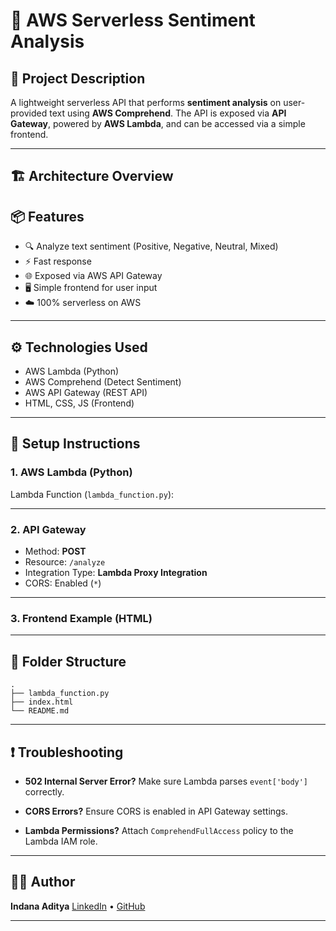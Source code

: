 # 🚀 AWS Serverless Sentiment Analysis

## 📝 Project Description

A lightweight serverless API that performs **sentiment analysis** on user-provided text using **AWS Comprehend**. The API is exposed via **API Gateway**, powered by **AWS Lambda**, and can be accessed via a simple frontend.

---

## 🏗️ Architecture Overview


## 📦 Features

* 🔍 Analyze text sentiment (Positive, Negative, Neutral, Mixed)
* ⚡ Fast response 
* 🌐 Exposed via AWS API Gateway
* 🖥️ Simple frontend for user input
* ☁️ 100% serverless on AWS

---

## ⚙️ Technologies Used

* AWS Lambda (Python)
* AWS Comprehend (Detect Sentiment)
* AWS API Gateway (REST API)
* HTML, CSS, JS (Frontend)

---

## 🚀 Setup Instructions

### 1. AWS Lambda (Python)

Lambda Function (`lambda_function.py`):


---

### 2. API Gateway

* Method: **POST**
* Resource: `/analyze`
* Integration Type: **Lambda Proxy Integration**
* CORS: Enabled (`*`)

---

### 3. Frontend Example (HTML)


---

## 📂 Folder Structure

```
.
├── lambda_function.py
├── index.html
└── README.md
```

---

## ❗ Troubleshooting

* **502 Internal Server Error?**
  Make sure Lambda parses `event['body']` correctly.

* **CORS Errors?**
  Ensure CORS is enabled in API Gateway settings.

* **Lambda Permissions?**
  Attach `ComprehendFullAccess` policy to the Lambda IAM role.


---

## 🧑‍💻 Author

**Indana Aditya**
[LinkedIn](https://www.linkedin.com/in/aditya-indana-899734216) • [GitHub](https://github.com/22MH1A42G1)

---
